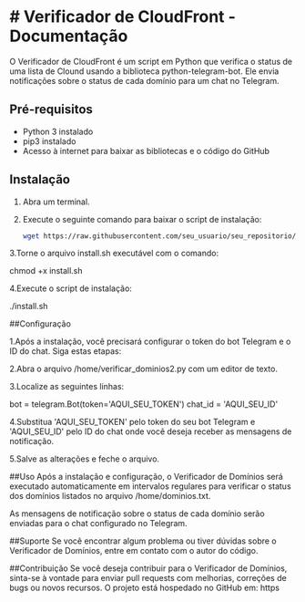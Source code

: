 # # Verificador de CloudFront - Documentação

O Verificador de CloudFront é um script em Python que verifica o status de uma lista de Clound usando a biblioteca python-telegram-bot. Ele envia notificações sobre o status de cada domínio para um chat no Telegram.

## Pré-requisitos

- Python 3 instalado
- pip3 instalado
- Acesso à internet para baixar as bibliotecas e o código do GitHub

## Instalação

1. Abra um terminal.
2. Execute o seguinte comando para baixar o script de instalação:

   ```bash
   wget https://raw.githubusercontent.com/seu_usuario/seu_repositorio/main/install.sh -O install.sh

3.Torne o arquivo install.sh executável com o comando:

chmod +x install.sh

4.Execute o script de instalação:

./install.sh

##Configuração

1.Após a instalação, você precisará configurar o token do bot Telegram e o ID do chat. Siga estas etapas:

2.Abra o arquivo /home/verificar_dominios2.py com um editor de texto.

3.Localize as seguintes linhas:

bot = telegram.Bot(token='AQUI_SEU_TOKEN')
chat_id = 'AQUI_SEU_ID'

4.Substitua 'AQUI_SEU_TOKEN' pelo token do seu bot Telegram e 'AQUI_SEU_ID' pelo ID do chat onde você deseja receber as mensagens de notificação.

5.Salve as alterações e feche o arquivo.

##Uso
Após a instalação e configuração, o Verificador de Domínios será executado automaticamente em intervalos regulares para verificar o status dos domínios listados no arquivo /home/dominios.txt.

As mensagens de notificação sobre o status de cada domínio serão enviadas para o chat configurado no Telegram.

##Suporte
Se você encontrar algum problema ou tiver dúvidas sobre o Verificador de Domínios, entre em contato com o autor do código.

##Contribuição
Se você deseja contribuir para o Verificador de Domínios, sinta-se à vontade para enviar pull requests com melhorias, correções de bugs ou novos recursos. O projeto está hospedado no GitHub em: https



